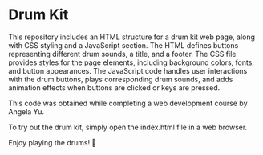 # Drum Kit
This repository includes an HTML structure for a drum kit web page, along with CSS styling and a JavaScript section. The HTML defines buttons representing different drum sounds, a title, and a footer. The CSS file provides styles for the page elements, including background colors, fonts, and button appearances. The JavaScript code handles user interactions with the drum buttons, plays corresponding drum sounds, and adds animation effects when buttons are clicked or keys are pressed.

This code was obtained while completing a web development course by Angela Yu.

To try out the drum kit, simply open the index.html file in a web browser.

Enjoy playing the drums! 🥁
